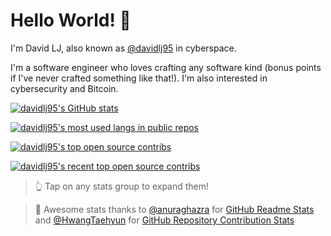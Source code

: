 # Hello World! 👋

I'm David LJ, also known as [@davidlj95](https://davidlj95.com) in cyberspace.

I'm a software engineer who loves crafting any software kind (bonus points if I've never crafted something like that!). I'm also interested in cybersecurity and Bitcoin.

[![davidlj95's GitHub stats][github-stats-limited]][github-stats-unlimited]

[github-stats-limited]: https://github-readme-stats.vercel.app/api?username=davidlj95&show_icons=true&custom_title=Some%20GitHub%20stats&rank_icon=percentile&hide_border=true&text_color=757a7f&icon_color=38687f&title_color=38687f&bg_color=00000000&show=prs_merged,prs_merged_percentage
[github-stats-unlimited]: https://github-readme-stats.vercel.app/api?username=davidlj95&show_icons=true&custom_title=Some%20GitHub%20stats&rank_icon=percentile&hide_border=true&text_color=757a7f&icon_color=38687f&title_color=38687f&bg_color=00000000&show=reviews,discussions_started,discussions_answered,prs_merged,prs_merged_percentage
[![davidlj95's most used langs in public repos][most-used-langs-limited]][most-used-langs-unlimited]

[most-used-langs-limited]: https://github-readme-stats.vercel.app/api/top-langs/?username=davidlj95&size_weight=0.5&count_weight=0.5&layout=compact&hide_border=true&custom_title=Most%20used%20langs%20in%20public%20repos&text_color=757a7f&title_color=38687f&bg_color=00000000&langs_count=8

[most-used-langs-unlimited]: https://github-readme-stats.vercel.app/api/top-langs/?username=davidlj95&size_weight=0.5&count_weight=0.5&layout=compact&hide_border=true&custom_title=Most%20used%20langs%20in%20public%20repos&text_color=757a7f&title_color=38687f&bg_color=00000000&langs_count=99

[![davidlj95's top open source contribs][top-contribs-limited]][top-contribs-unlimited]

[top-contribs-limited]: https://github-contributor-stats.vercel.app/api?username=davidlj95&bg_color=00000000&text_color=757a7f&title_color=38687f&border_color=38687f&hide_border=true&custom_title=Top%20open%20source%20contributions%20by%20repo&combine_all_yearly_contributions=true&limit=10
[top-contribs-unlimited]: https://github-contributor-stats.vercel.app/api?username=davidlj95&bg_color=00000000&text_color=757a7f&title_color=38687f&border_color=38687f&hide_border=true&custom_title=Top%20open%20source%20contributions%20by%20repo&combine_all_yearly_contributions=true

[![davidlj95's recent top open source contribs][recent-top-contribs-limited]][recent-top-contribs-unlimited]

[recent-top-contribs-limited]: https://github-contributor-stats.vercel.app/api?username=davidlj95&bg_color=00000000&text_color=757a7f&title_color=38687f&border_color=38687f&hide_border=true&custom_title=Recent%20top%20open%20source%20contributions%20by%20repo&limit=5
[recent-top-contribs-unlimited]: https://github-contributor-stats.vercel.app/api?username=davidlj95&bg_color=00000000&text_color=757a7f&title_color=38687f&border_color=38687f&hide_border=true&custom_title=Recent%20top%20open%20source%20contributions%20by%20repo

> 👆 Tap on any stats group to expand them!

> 🙏 Awesome stats thanks to [@anuraghazra] for [GitHub Readme Stats] and [@HwangTaehyun] for [GitHub Repository Contribution Stats]

[@anuraghazra]: https://github.com/anuraghazra
[GitHub Readme Stats]: https://github.com/anuraghazra/github-readme-stats
[@HwangTaehyun]: https://github.com/HwangTaehyun
[GitHub Repository Contribution Stats]: https://github.com/HwangTaehyun/github-repository-contribution-stats